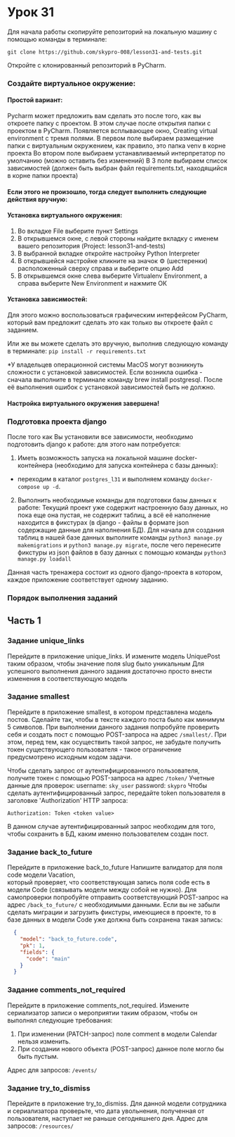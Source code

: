 # Урок 31
Для начала работы скопируйте репозиторий на локальную машину с помощью команды в терминале:

`git clone https://github.com/skypro-008/lesson31-and-tests.git`

Откройте с клонированный репозиторий в PyCharm.

### Создайте виртуальное окружение:

#### Простой вариант:
Pycharm может предложить вам сделать это после того, как вы откроете папку с проектом.
В этом случае после открытия папки с проектом в PyCharm.
Появляется всплывающее окно, Creating virtual environment c тремя полями.
В первом поле выбираем размещение папки с виртуальным окружением, как правило, это папка venv
в корне проекта
Во втором поле выбираем устанавливаемый интерпретатор по умолчанию (можно оставить без изменений)
В 3 поле выбираем список зависимостей (должен быть выбран файл requirements.txt, 
находящийся в корне папки проекта)

#### Если этого не произошло, тогда следует выполнить следующие действия вручную:
#### Установка виртуального окружения:
1. Во вкладке File выберите пункт Settings
2. В открывшемся окне, с левой стороны найдите вкладку с именем
вашего репозитория (Project: lesson31-and-tests)
3. В выбранной вкладке откройте настройку Python Interpreter
4. В открывшейся настройке кликните на значок ⚙ (шестеренки) 
расположенный сверху справа и выберите опцию Add
5. В открывшемся окне слева выберите Virtualenv Environment, 
а справа выберите New Environment и нажмите ОК

#### Установка зависимостей:
Для этого можно воспользоваться графическим интерфейсом PyCharm,
который вам предложит сделать это как только вы откроете файл с заданием.

Или же вы можете сделать это вручную, выполнив следующую команду в терминале:
`pip install -r requirements.txt`

*У владельцев операционной системы MacOS могут возникнуть сложности с установкой зависимостей.
Если возникла ошибка - сначала выполните в терминале команду brew install postgresql.
После её выполнения ошибок с установкой зависимостей быть не должно.
#### Настройка виртуального окружения завершена!

### Подготовка проекта django
После того как Вы установили все зависимости, необходимо подготовить django к работе:
для этого нам потребуется:

1. Иметь возможность запуска на локальной машине docker-контейнера 
(необходимо для запуска контейнера с базы данных):
- переходим в каталог `postgres_l31` и выполняем команду `docker-compose up -d`.

2. Выполнить необходимые команды для подготовки базы данных к работе:
Текущий проект уже содержит настроенную базу данных, но пока еще она 
пустая, не содержит таблиц, а всё её наполнение
находится в фикстурах (в django - файлы в формате json содержащие данные для наполнения БД).
Для начала для создания таблиц в нашей базе данных выполните команды
`python3 manage.py makemigrations` и `python3 manage.py migrate`,
после чего перенесите фикстуры из json файлов в базу данных с помощью команды
`python3 manage.py loadall`

Данная часть тренажера состоит из одного django-проекта в котором,
каждое приложение соответствует одному заданию.


### Порядок выполнения заданий

## Часть 1


### Задание unique_links
Перейдите в приложение unique_links.
И измените модель UniquePost таким образом, чтобы значение поля slug было уникальным
Для успешного выполнения данного задания достаточно просто внести изменения в соответствующую модель 

### Задание smallest
Перейдите в приложение smallest, в котором представлена модель постов.
Сделайте так, чтобы в тексте каждого поста было как минимум 5 символов.
При выполнении данного задания попробуйте проверить себя и создать пост с помощью POST-запроса
на адрес `/smallest/`. 
При этом, перед тем, как осуществить такой запрос, не забудьте получить токен
существующего пользователя - такое ограничение предусмотрено исходным кодом задачи.

Чтобы сделать запрос от аутентифицированного пользователя,
получите токен c помощью POST-запроса на адрес `/token/`
Учетные данные для проверок:
username: `sky_user`
password: `skypro`
Чтобы сделать аутентифицированный запрос, передайте token пользователя
в заголовке 'Authorization' HTTP запроса:
```
Authorization: Token <token value>
```
В данном случае аутентифицированный запрос необходим для того, 
чтобы сохранить в БД, каким именно пользователем создан пост.

### Задание back_to_future
Перейдите в приложение back_to_future
Напишите валидатор для поля code модели Vacation,  
который проверяет, что соответствующая запись поля code есть в модели Code 
(связывать модели между собой не нужно).
Для самопроверки попробуйте отправить соответствующий POST-запрос на адрес `/back_to_future/` 
с необходимыми данными.
Если вы не забыли сделать миграции и загрузить фикстуры, имеющиеся в проекте,
то в базе данных в модели Code уже должна быть сохранена такая запись:

```json
  {
    "model": "back_to_future.code",
    "pk": 1,
    "fields": {
      "code": "main"
    }
  }
```

### Задание comments_not_required
Перейдите в приложение comments_not_required.
Измените сериализатор записи о мероприятии таким образом,
чтобы он выполнял следующие требования:
1. При изменении (PATCH-запрос) поле comment в модели Calendar нельзя изменить.
2. При создании нового объекта (POST-запрос) данное поле могло бы быть пустым.

Адрес для запросов: `/events/`
   
### Задание try_to_dismiss
Перейдите в приложение try_to_dismiss.
Для данной модели сотрудника и сериализатора проверьте, 
что дата увольнения, полученная от пользователя, наступает не раньше сегодняшнего дня.
Адрес для запросов: `/resources/`
